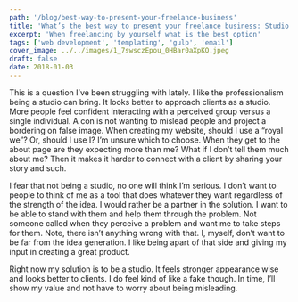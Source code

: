 ```yaml
---
path: '/blog/best-way-to-present-your-freelance-business'
title: 'What’s the best way to present your freelance business: Studio or Person?'
excerpt: 'When freelancing by yourself what is the best option'
tags: ['web development', 'templating', 'gulp', 'email']
cover_image: ../../images/1_7swsczEpou_0HBar0aXpKQ.jpeg
draft: false
date: 2018-01-03
---
```


This is a question I’ve been struggling with lately. I like the professionalism being a studio can bring. It looks better to approach clients as a studio. More people feel confident interacting with a perceived group versus a single individual. A con is not wanting to mislead people and project a bordering on false image. When creating my website, should I use a “royal we”? Or, should I use I? I’m unsure which to choose. When they get to the about page are they expecting more than me? What if I don’t tell them much about me? Then it makes it harder to connect with a client by sharing your story and such.

I fear that not being a studio, no one will think I’m serious. I don’t want to people to think of me as a tool that does whatever they want regardless of the strength of the idea. I would rather be a partner in the solution. I want to be able to stand with them and help them through the problem. Not someone called when they perceive a problem and want me to take steps for them. Note, there isn’t anything wrong with that. I, myself, don’t want to be far from the idea generation. I like being apart of that side and giving my input in creating a great product.

Right now my solution is to be a studio. It feels stronger appearance wise and looks better to clients. I do feel kind of like a fake though. In time, I’ll show my value and not have to worry about being misleading.